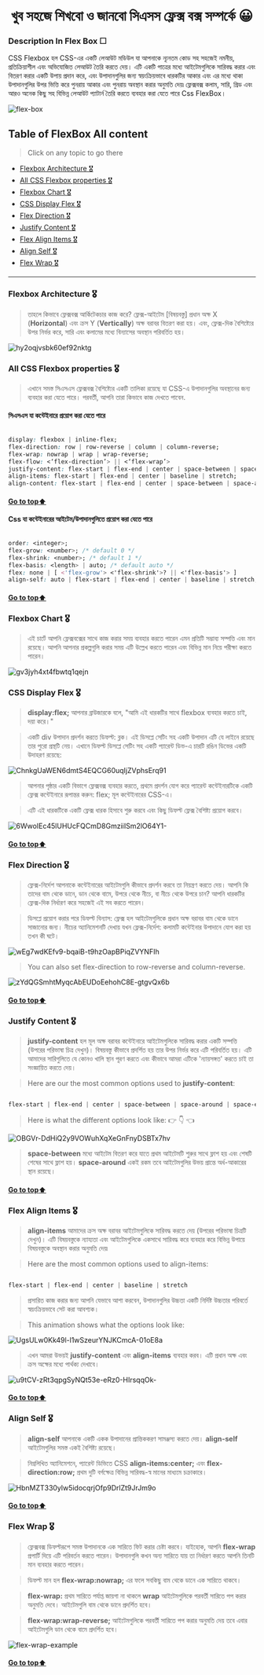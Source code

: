<h1 align='center'>খুব সহজে শিখবো ও জানবো সিএসস  ফ্লেক্স বক্স সম্পর্কে 😀</h1>

### Description In Flex Box ☐

CSS Flexbox হল CSS-এর একটি লেআউট মডিউল যা আপনাকে ন্যূনতম কোড সহ সহজেই নমনীয়, প্রতিক্রিয়াশীল এবং অভিযোজিত লেআউট তৈরি করতে দেয়। এটি একটি পাত্রের মধ্যে আইটেমগুলিকে সারিবদ্ধ করার এবং বিতরণ করার একটি উপায় প্রদান করে, এবং উপাদানগুলির জন্য স্বয়ংক্রিয়ভাবে ধারকটির আকার এবং এর মধ্যে থাকা উপাদানগুলির উপর ভিত্তি করে পুনরায় আকার এবং পুনরায় অবস্থান করার অনুমতি দেয়৷ ফ্লেক্সবক্স কলাম, সারি, গ্রিড এবং আরও অনেক কিছু সহ বিভিন্ন লেআউট প্যাটার্ন তৈরি করতে ব্যবহার করা যেতে পারে Css FlexBox।


![flex-box](https://user-images.githubusercontent.com/106922916/212260471-a851b6e3-6d60-4d97-81aa-f383bdf02e42.png)


[//]: # (Table of Content)

<a name="top"></a>

## Table of FlexBox All content

> Click on any topic to go there
- [Flexbox Architecture 🎖️](#flex-1)
- [All CSS Flexbox properties 🎖️](#flex-2)
- [Flexbox Chart 🎖️](#flex-3)
- [CSS Display Flex 🎖️](#flex-4)
- [Flex Direction 🎖️](flex-5)
- [Justify Content 🎖️](flex-6)
- [Flex Align Items 🎖️](flex-7)
- [Align Self 🎖️](flex-8)
- [Flex Wrap 🎖️](flex-9)



***

### Flexbox Architecture 🎖️

<a name="flex-1"></a>

> তাহলে কিভাবে ফ্লেক্সবক্স আর্কিটেকচার কাজ করে? ফ্লেক্স-আইটেম [বিষয়বস্তু] প্রধান অক্ষ X (**Horizontal**) এবং ক্রস Y (**Vertically**) অক্ষ বরাবর বিতরণ করা হয়। এবং, ফ্লেক্স-দিক বৈশিষ্ট্যের উপর নির্ভর করে, সারি এবং কলামের মধ্যে বিন্যাসের অবস্থান পরিবর্তিত হয়।

![hy2oqjvsbk60ef92nktg](https://user-images.githubusercontent.com/106922916/212272286-90328c5d-cd6e-4ad0-9c50-cc3e633ad8a5.png)


<a name="flex-2"></a>

### All CSS Flexbox properties 🎖️

> এখানে সমস্ত সিএসএস ফ্লেক্সবক্স বৈশিষ্ট্যের একটি তালিকা রয়েছে যা CSS-এ উপাদানগুলির অবস্থানের জন্য ব্যবহার করা যেতে পারে। পরবর্তী, আপনি তারা কিভাবে কাজ দেখতে পাবেন.

#### সিএসএস যা কন্টেইনারে প্রয়োগ করা যেতে পারে

```css

display: flexbox | inline-flex;
flex-direction: row | row-reverse | column | column-reverse;
flex-wrap: nowrap | wrap | wrap-reverse;
flex-flow: <‘flex-direction’> || <‘flex-wrap’>
justify-content: flex-start | flex-end | center | space-between | space-around;
align-items: flex-start | flex-end | center | baseline | stretch;
align-content: flex-start | flex-end | center | space-between | space-around | stretch;

```


#### [Go to top:arrow_up: ](#top)

#### Css যা কন্টেইনারের আইটেম/উপাদানগুলিতে প্রয়োগ করা যেতে পারে

```css

order: <integer>;
flex-grow: <number>; /* default 0 */
flex-shrink: <number>; /* default 1 */
flex-basis: <length> | auto; /* default auto */
flex: none | [ <'flex-grow'> <'flex-shrink'>? || <'flex-basis'> ]
align-self: auto | flex-start | flex-end | center | baseline | stretch;

```

#### [Go to top:arrow_up: ](#top)

<a name="flex-3"></a>

### Flexbox Chart 🎖️

> এই চার্টে আপনি ফ্লেক্সবক্সের সাথে কাজ করার সময় ব্যবহার করতে পারেন এমন প্রতিটি সম্ভাব্য সম্পত্তি এবং মান রয়েছে। আপনি আপনার প্রকল্পগুলি করার সময় এটি উল্লেখ করতে পারেন এবং বিভিন্ন মান নিয়ে পরীক্ষা করতে পারেন।

![gv3jyh4xt4fbwtq1qejn](https://user-images.githubusercontent.com/106922916/212274426-80b91896-5d11-4b94-afd1-137cadbb5b5b.png)


<a name="flex-4"></a>

### CSS Display Flex 🎖️

> **display:flex;** আপনার ব্রাউজারকে বলে, "আমি এই ধারকটির সাথে flexbox ব্যবহার করতে চাই, দয়া করে।"

>একটি div উপাদান প্রদর্শন করতে ডিফল্ট: ব্লক। এই ডিসপ্লে সেটিং সহ একটি উপাদান এটি যে লাইনে রয়েছে তার পুরো প্রস্থটি নেয়। এখানে ডিফল্ট ডিসপ্লে সেটিং সহ একটি প্যারেন্ট ডিভ-এ চারটি রঙিন ডিভের একটি উদাহরণ রয়েছে:


![ChnkgUaWEN6dmtS4EQCG60uqIjZVphsErq91](https://user-images.githubusercontent.com/106922916/212276128-e0ff78e7-bf55-46e5-8e51-5474f16bfeaa.gif)

> আপনার পৃষ্ঠার একটি বিভাগে ফ্লেক্সবক্স ব্যবহার করতে, প্রথমে প্রদর্শন যোগ করে প্যারেন্ট কন্টেইনারটিকে একটি ফ্লেক্স কন্টেইনারে রূপান্তর করুন: flex; মূল কন্টেইনারের CSS-এ।

> এটি এই ধারকটিকে একটি ফ্লেক্স ধারক হিসাবে শুরু করবে এবং কিছু ডিফল্ট ফ্লেক্স বৈশিষ্ট্য প্রয়োগ করবে।


![6WwoIEc45lUHUcFQCmD8GmziiISm2lO64Y1-](https://user-images.githubusercontent.com/106922916/212276533-1adcae3f-a01f-400a-b701-4e00c80fd9cd.gif)

#### [Go to top:arrow_up: ](#top)

<a name="flex-5"></a>

### Flex Direction 🎖️

> ফ্লেক্স-নির্দেশ আপনাকে কন্টেইনারের আইটেমগুলি কীভাবে প্রদর্শন করবে তা নিয়ন্ত্রণ করতে দেয়। আপনি কি তাদের বাম থেকে ডানে, ডান থেকে বামে, উপরে থেকে নীচে, বা নীচে থেকে উপরে চান? আপনি ধারকটির ফ্লেক্স-দিক নির্ধারণ করে সহজেই এই সব করতে পারেন।

> ডিসপ্লে প্রয়োগ করার পরে ডিফল্ট বিন্যাস: ফ্লেক্স হল আইটেমগুলিকে প্রধান অক্ষ বরাবর বাম থেকে ডানে সাজানোর জন্য। নীচের অ্যানিমেশনটি দেখায় যখন ফ্লেক্স-নির্দেশ: কলামটি কন্টেইনার উপাদানে যোগ করা হয় তখন কী ঘটে।


![wEg7wdKEfv9-bqaiB-t9hzOapBPiqZVYNFIh](https://user-images.githubusercontent.com/106922916/212277416-050f57cd-3a69-4f49-ada2-f7320f3d1884.gif)


> You can also set flex-direction to row-reverse and column-reverse.

![zYdQGSmhtMyqcAbEUDoEehohC8E-gtgvQx6b](https://user-images.githubusercontent.com/106922916/212284340-f2921a30-0cd9-4e89-8848-aae5f16f00af.gif)


<a name="flex-6"></a>

#### [Go to top:arrow_up: ](#top)

### Justify Content 🎖️

> **justify-content** হল মূল অক্ষ বরাবর কন্টেইনারে আইটেমগুলিকে সারিবদ্ধ করার একটি সম্পত্তি (উপরের পরিভাষা চিত্র দেখুন)। বিষয়বস্তু কীভাবে প্রদর্শিত হয় তার উপর নির্ভর করে এটি পরিবর্তিত হয়। এটি আমাদের সারিগুলিতে যে কোনও খালি স্থান পূরণ করতে এবং কীভাবে আমরা এটিকে 'ন্যায়সঙ্গত' করতে চাই তা সংজ্ঞায়িত করতে দেয়।

> Here are our the most common options used to **justify-content**:

 ```css

 flex-start | flex-end | center | space-between | space-around | space-evenly;

```

> Here is what the different options look like: 👉 👇 👈

![OBGVr-DdHiQ2y9VOWuhXqXeGnFnyDSBTx7hv](https://user-images.githubusercontent.com/106922916/212286526-6524f528-961c-4cf9-90be-be4af6057dc5.gif)

> **space-between** মধ্যে আইটেম বিতরণ করে যাতে প্রথম আইটেমটি শুরুর সাথে ফ্লাশ হয় এবং শেষটি শেষের সাথে ফ্লাশ হয়। **space-around** একই রকম তবে আইটেমগুলির উভয় প্রান্তে অর্ধ-আকারের স্থান রয়েছে।


<a name="flex-7"></a>

#### [Go to top:arrow_up: ](#top)

### Flex Align Items 🎖️

> **align-items** আমাদের ক্রস অক্ষ বরাবর আইটেমগুলিকে সারিবদ্ধ করতে দেয় (উপরের পরিভাষা চিত্রটি দেখুন)। এটি বিষয়বস্তুকে ন্যায্যতা এবং আইটেমগুলিকে একসাথে সারিবদ্ধ করে ব্যবহার করে বিভিন্ন উপায়ে বিষয়বস্তুকে অবস্থান করার অনুমতি দেয়৷

> Here are the most common options used to align-items:

```css

flex-start | flex-end | center | baseline | stretch

```

> প্রসারিত কাজ করার জন্য আপনি যেভাবে আশা করবেন, উপাদানগুলির উচ্চতা একটি নির্দিষ্ট উচ্চতার পরিবর্তে স্বয়ংক্রিয়ভাবে সেট করা আবশ্যক।

> This animation shows what the options look like:

![UgsULw0Kk49l-l1wSzeurYNJKCmcA-01oE8a](https://user-images.githubusercontent.com/106922916/212288778-d2c6bc97-d9b6-4d3b-a406-b46eb0e67027.gif)


> এখন আমরা উভয়ই **justify-content** এবং **align-items** ব্যবহার করব। এটি প্রধান অক্ষ এবং ক্রস অক্ষের মধ্যে পার্থক্য দেখাবে।

![u9tCV-zRt3qpgSyNQt53e-eRz0-HIrsqqOk-](https://user-images.githubusercontent.com/106922916/212289319-8942e0d4-03a3-42e2-bf55-f7115144f376.gif)


<a name="flex-8"></a>

#### [Go to top:arrow_up: ](#top)

### Align Self 🎖️




> **align-self** আপনাকে একটি একক উপাদানের প্রান্তিককরণ সামঞ্জস্য করতে দেয়।
> **align-self** আইটেমগুলির সমস্ত একই বৈশিষ্ট্য রয়েছে।

> নিম্নলিখিত অ্যানিমেশনে, প্যারেন্ট ডিভিতে CSS **align-items:center;** এবং **flex-direction:row;** প্রথম দুটি বর্গক্ষেত্র বিভিন্ন সারিবদ্ধ-স্ব মানের মাধ্যমে চক্রাকারে।


![HbnMZT330ylw5idocqrjOfp9DrlZt9JrJm9o](https://user-images.githubusercontent.com/106922916/212291768-31df2f52-eb0d-41bd-833f-4490778ada8e.gif)

#### [Go to top:arrow_up: ](#top)

<a name="flex-9"></a>

### Flex Wrap 🎖️

> ফ্লেক্সবক্স ডিফল্টরূপে সমস্ত উপাদানকে এক সারিতে ফিট করার চেষ্টা করবে। যাইহোক, আপনি **flex-wrap** প্রপার্টি দিয়ে এটি পরিবর্তন করতে পারেন। উপাদানগুলি কখন অন্য সারিতে যায় তা নির্ধারণ করতে আপনি তিনটি মান ব্যবহার করতে পারেন।

> ডিফল্ট মান হল **flex-wrap:nowrap;** এর ফলে সবকিছু বাম থেকে ডানে এক সারিতে থাকবে।

> **flex-wrap:** প্রথম সারিতে পর্যাপ্ত জায়গা না থাকলে **wrap** আইটেমগুলিকে পরবর্তী সারিতে পপ করার অনুমতি দেবে। আইটেমগুলি বাম থেকে ডানে প্রদর্শিত হবে।

> **flex-wrap:wrap-reverse;** আইটেমগুলিকে পরবর্তী সারিতে পপ করার অনুমতি দেয় তবে এবার আইটেমগুলি ডান থেকে বামে প্রদর্শিত হবে।


![flex-wrap-example](https://user-images.githubusercontent.com/106922916/212294407-85bb476f-42a7-43b9-b81d-245bce3dde41.gif)


#### [Go to top:arrow_up: ](#top)



